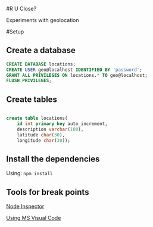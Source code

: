 #R U Close?

Experiments with geolocation

#Setup

## Create a database

```sql
CREATE DATABASE locations;
CREATE USER geo@localhost IDENTIFIED BY 'password';
GRANT ALL PRIVILEGES ON locations.* TO geo@localhost;
FLUSH PRIVILEGES;
```

## Create tables

```sql

create table locations(
    id int primary key auto_increment,
    description varchar(100),
    latitude char(30),
    longitude char(30));


```

## Install the dependencies

Using: `npm install`

## Tools for break points

  [Node Inspector](https://github.com/node-inspector/node-inspector)

  [Using MS Visual Code](http://stackoverflow.com/questions/30023736/mocha-breakpoints-using-visual-studio-code)
